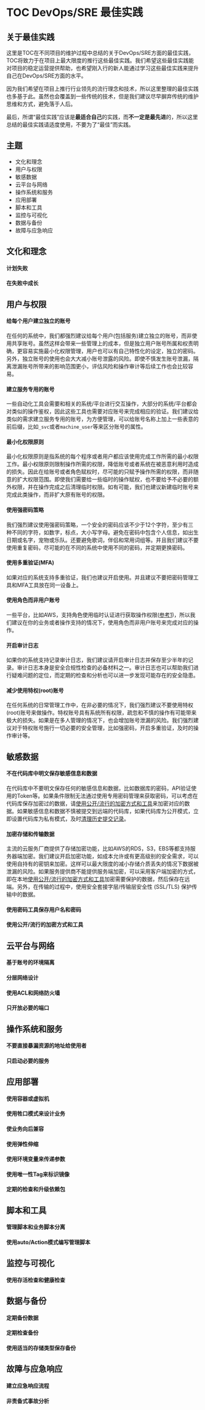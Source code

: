 # TOC DevOps/SRE 最佳实践

## 关于最佳实践

这里是TOC在不同项目的维护过程中总结的关于DevOps/SRE方面的最佳实践，TOC将致力于在项目上最大限度的推行这些最佳实践。我们希望这些最佳实践能对项目的稳定运营提供帮助，也希望刚入行的新人能通过学习这些最佳实践来提升自己在DevOps/SRE方面的水平。

因为我们希望在项目上推行行业领先的流行理念和技术，所以这里整理的最佳实践也多基于此。虽然也会覆盖到一些传统的技术，但是我们建议尽早摒弃传统的维护思维和方式，避免落于人后。

最后，所谓“最佳实践”应该是**最适合自己**的实践，而**不一定是最先进**的，所以这里总结的最佳实践请适度使用，不要为了“最佳”而实践。

## 主题
- 文化和理念
- 用户与权限
- 敏感数据
- 云平台与网络
- 操作系统和服务
- 应用部署
- 脚本和工具
- 监控与可视化
- 数据与备份
- 故障与应急响应



## 文化和理念
#### 计划失败

#### 在失败中成长

## 用户与权限
#### 给每个用户建立独立的账号

  在任何的系统中，我们都强烈建议给每个用户(包括服务)建立独立的账号，而非使用共享账号。虽然这样会带来一些管理上的成本，但是独立用户账号所属和权责明确，更容易实施最小化权限管理，用户也可以有自己特性化的设定，独立的密码。另外，独立账号的使用也会大大减小账号泄露的风险。即使不慎发生账号泄漏，隔离泄漏账号所带来的影响范围更小，评估风险和操作审计等后续工作也会比较容易。 

#### 建立服务专用的账号

  一些自动化工具会需要和相关的系统/平台进行交互操作，大部分的系统/平台都会对类似的操作鉴权，因此这些工具也需要对应账号来完成相应的验证。我们建议给类似的需求建立服务专用的账号，为方便管理，可以给账号名称上加上一些表意的前后缀，比如`_svc`或者`machine_user`等来区分账号的属性。

#### 最小化权限原则

  最小化权限原则是指系统的每个程序或者用户都应该使用完成工作所需的最小权限工作。最小权限原则限制操作所需的权限，降低账号或者系统在被恶意利用时造成的损失。因此在给账号或者角色赋权时，尽可能的只赋予操作所需的权限，而非随意的扩大权限范围。即使我们需要给一些临时的操作赋权，也不要给予不必要的额外权限，并在操作完成之后清理临时权限。如有可能，我们也建议新建临时账号来完成此类操作，而非扩大原有账号的权限。

#### 使用强密码策略

  我们强烈建议使用强密码策略，一个安全的密码应该不少于12个字符，至少有三种不同的字符，如数字，标点，大小写字母。避免在密码中包含个人信息，如出生日期或名字，宠物或乐队。还要避免歌词，伴侣和常用词组等。并且我们建议不要使用重复密码，尽可能的在不同的系统中使用不同的密码，并定期更换密码。

#### 使用多重验证(MFA)

  如果对应的系统支持多重验证，我们也建议开启使用。并且建议不要把密码管理工具和MFA工具放在同一设备上。

#### 使用角色而非用户账号

  一些平台，比如AWS，支持角色使用临时认证进行获取操作权限([参考1](https://docs.aws.amazon.com/zh_cn/general/latest/gr/aws-access-keys-best-practices.html#use-roles))，所以我们建议在你的业务或者操作支持的情况下，使用角色而非用户账号来完成对应的操作。

#### 开启审计日志

  如果你的系统支持记录审计日志，我们建议请开启审计日志并保存至少半年的记录。审计日志本身是安全合规性检查的必备材料之一。审计日志也可以帮助我们进行疑难问题的定位，而定期的检查和分析也可以进一步发现可能存在的安全隐患。

#### 减少使用特权(root)账号

  在任何系统的日常管理工作中，在非必要的情况下，我们强烈建议不要使用特权(root)账号来做操作。特权账号具有系统所有权限，疏忽和不慎的操作有可能带来极大的损失。如果是在多人管理的情况下，也会增加账号泄漏的风险。我们强烈建议对于特权账号施行一切必要的安全管理，比如强密码，开启多重验证，及时的操作审计等。

## 敏感数据
#### 不在代码库中明文保存敏感信息和数据

  在代码库中不要明文保存任何的敏感信息和数据，比如数据库的密码，API验证使用的Token等。如果条件限制无法通过使用专用密码管理来获取密码，可以考虑在代码库保存加密过的数据，请[使用公开/流行的加密方式和工具]()来加密对应的数据。如果敏感信息和数据不慎被提交到远端的代码库，如果代码库为公开模式，立即设置代码库为私有模式，及时[清理历史提交记录](https://docs.github.com/en/github/authenticating-to-github/removing-sensitive-data-from-a-repository)。

#### 加密存储和传输数据

  主流的云服务厂商提供了存储加密功能，比如AWS的RDS，S3，EBS等都支持服务器端加密。我们建议开启加密功能，如成本允许或有更高级别的安全需求，可以使用自持有的密钥来加密。这样可以最大限度的减小存储介质丢失的情况下数据被泄漏的风险。如果服务提供商不能提供服务端加密，可以采用客户端加密的方式，即在本地[使用公开/流行的加密方式和工具]()加密需要保护的数据，然后保存在远端。另外，在传输的过程中，使用安全套接字层/传输层安全性 (SSL/TLS) 保护传输中的数据。

#### 使用密码工具保存用户名和密码

#### 使用公开/流行的加密方式和工具

## 云平台与网络

#### 基于账号的环境隔离
#### 分层网络设计
#### 使用ACL和网络防火墙

#### 只开放必要的端口

## 操作系统和服务

#### 不要直接暴漏资源的地址给使用者

#### 只启动必要的服务

## 应用部署

#### 使用容器或虚拟机

#### 使用牲口模式来设计业务

#### 使业务向后兼容

#### 使用弹性伸缩

#### 使用环境变量来传递参数
#### 使用唯一性Tag来标识镜像
#### 定期的检查和升级依赖包

## 脚本和工具

#### 管理脚本和业务脚本分离
#### 使用auto/Action模式编写管理脚本

## 监控与可视化

#### 使用存活检查和健康检查

## 数据与备份

#### 定期备份数据
#### 定期检查备份
#### 使用适当的存储类型保存备份

## 故障与应急响应

#### 建立应急响应流程

#### 非责备式事故分析
